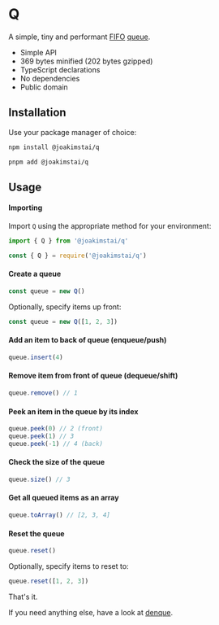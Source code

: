 # Q

A simple, tiny and performant [FIFO](https://en.wikipedia.org/wiki/FIFO_(computing_and_electronics)) [queue](https://en.wikipedia.org/wiki/Queue_(abstract_data_type)).

- Simple API
- 369 bytes minified (202 bytes gzipped)
- TypeScript declarations
- No dependencies
- Public domain

## Installation

Use your package manager of choice:

```sh
npm install @joakimstai/q
```

```sh
pnpm add @joakimstai/q
```

## Usage

#### Importing

Import `Q` using the appropriate method for your environment:

```js
import { Q } from '@joakimstai/q'
```

```js
const { Q } = require('@joakimstai/q')
```

#### Create a queue

```js
const queue = new Q()
```

Optionally, specify items up front:

```js
const queue = new Q([1, 2, 3])
```

#### Add an item to back of queue (enqueue/push)

```js
queue.insert(4)
```

#### Remove item from front of queue (dequeue/shift)

```js
queue.remove() // 1
```

#### Peek an item in the queue by its index

```js
queue.peek(0) // 2 (front)
queue.peek(1) // 3
queue.peek(-1) // 4 (back)
```

#### Check the size of the queue

```js
queue.size() // 3
```

#### Get all queued items as an array

```js
queue.toArray() // [2, 3, 4]
```

#### Reset the queue

```js
queue.reset()
```

Optionally, specify items to reset to:

```js
queue.reset([1, 2, 3])
```

That's it.

If you need anything else, have a look at [denque](https://github.com/invertase/denque/).
